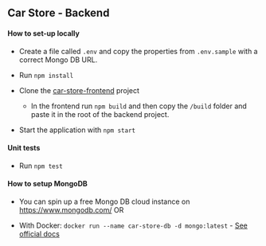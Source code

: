 ## Car Store - Backend

#### How to set-up locally

- Create a file called `.env` and copy the properties from `.env.sample` with a correct Mongo DB URL.

- Run `npm install`

- Clone the [car-store-frontend](https://github.com/egon10/car-store-frontend) project
    - In the frontend run `npm build` and then copy the `/build` folder and paste it in the root of the backend project.

- Start the application with `npm start`

#### Unit tests

- Run `npm test`


#### How to setup MongoDB

- You can spin up a free Mongo DB cloud instance on https://www.mongodb.com/ OR

- With Docker: `docker run --name car-store-db -d mongo:latest` - [See official docs](https://hub.docker.com/_/mongo)